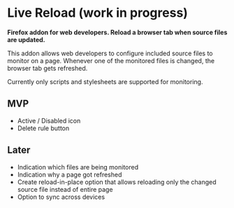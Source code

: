 # Live Reload (work in progress)

**Firefox addon for web developers. Reload a browser tab when source files are updated.**

This addon allows web developers to configure included source files to
monitor on a page. Whenever one of the monitored files is changed, the
browser tab gets refreshed.

Currently only scripts and stylesheets are supported for monitoring.


## MVP

 - Active / Disabled icon
 - Delete rule button


## Later

 - Indication which files are being monitored
 - Indication why a page got refreshed
 - Create reload-in-place option that allows reloading only the
   changed source file instead of entire page
 - Option to sync across devices
